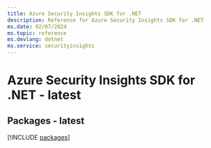 ```yaml
---
title: Azure Security Insights SDK for .NET
description: Reference for Azure Security Insights SDK for .NET
ms.date: 02/07/2024
ms.topic: reference
ms.devlang: dotnet
ms.service: securityinsights
---
```

# Azure Security Insights SDK for .NET - latest
## Packages - latest
[!INCLUDE [packages](security-insights-index.md)]